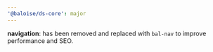 ```yaml
---
'@baloise/ds-core': major
---
```


**navigation**: has been removed and replaced with `bal-nav` to improve performance and SEO.


